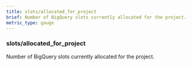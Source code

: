 ```yaml
---
title: slots/allocated_for_project
brief: Number of BigQuery slots currently allocated for the project.
metric_type: gauge
---
```

### slots/allocated_for_project

Number of BigQuery slots currently allocated for the project.